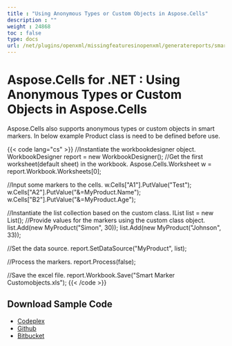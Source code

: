 ```yaml
---
title : "Using Anonymous Types or Custom Objects in Aspose.Cells" 
description : "" 
weight : 24868 
toc : false
type: docs
url: /net/plugins/openxml/missingfeaturesinopenxml/generatereports/smartmarkers/using+anonymous+types+or+custom+objects+in+aspose.cells/
---
```


# Aspose.Cells for .NET : Using Anonymous Types or Custom Objects in Aspose.Cells


Aspose.Cells also supports anonymous types or custom objects in smart markers. In below example Product class is need to be defined before use.

{{< code lang="cs" >}}
//Instantiate the workbookdesigner object.
WorkbookDesigner report = new WorkbookDesigner();
//Get the first worksheet(default sheet) in the workbook.
Aspose.Cells.Worksheet w = report.Workbook.Worksheets[0];

//Input some markers to the cells.
w.Cells["A1"].PutValue("Test");
w.Cells["A2"].PutValue("&=MyProduct.Name");
w.Cells["B2"].PutValue("&=MyProduct.Age");

//Instantiate the list collection based on the custom class.
IList<MyProduct> list = new List<MyProduct>();
//Provide values for the markers using the custom class object.
list.Add(new MyProduct("Simon", 30));
list.Add(new MyProduct("Johnson", 33));

//Set the data source.
report.SetDataSource("MyProduct", list);

//Process the markers.
report.Process(false);

//Save the excel file.
report.Workbook.Save("Smart Marker Customobjects.xls");
{{< /code >}}

## Download Sample Code

*   [Codeplex](https://asposeopenxml.codeplex.com/downloads/get/809004)
*   [Github](https://github.com/asposemarketplace/Aspose_for_OpenXML/releases/download/4/Using.Custom.Objects.Aspose.Cells.zip)
*   [Bitbucket](https://bitbucket.org/asposemarketplace/aspose-for-openxml/downloads/Using%20Custom%20Objects%20%28Aspose.Cells%29.zip)


